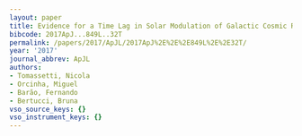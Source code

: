 ```yaml
---
layout: paper
title: Evidence for a Time Lag in Solar Modulation of Galactic Cosmic Rays
bibcode: 2017ApJ...849L..32T
permalink: /papers/2017/ApJL/2017ApJ%2E%2E%2E849L%2E%2E32T/
year: '2017'
journal_abbrev: ApJL
authors:
- Tomassetti, Nicola
- Orcinha, Miguel
- Barão, Fernando
- Bertucci, Bruna
vso_source_keys: {}
vso_instrument_keys: {}
---
```


